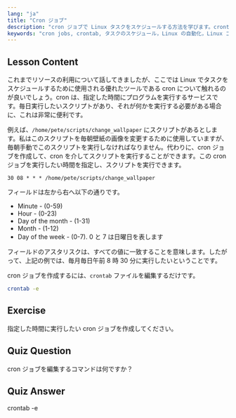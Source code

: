 ```yaml
---
lang: "ja"
title: "Cron ジョブ"
description: "cron ジョブで Linux タスクをスケジュールする方法を学びます。crontab の構文を理解し、日常業務のためにスクリプトを自動化します。この初心者向けのガイドから始めましょう！"
keywords: "cron jobs, crontab, タスクのスケジュール，Linux の自動化，Linux コマンド，初心者向け Linux, Linux チュートリアル，crontab -e"
---
```


## Lesson Content

これまでリソースの利用について話してきましたが、ここでは Linux でタスクをスケジュールするために使用される優れたツールである cron について触れるのが良いでしょう。cron は、指定した時間にプログラムを実行するサービスです。毎日実行したいスクリプトがあり、それが何かを実行する必要がある場合に、これは非常に便利です。

例えば、`/home/pete/scripts/change_wallpaper` にスクリプトがあるとします。私はこのスクリプトを毎朝壁紙の画像を変更するために使用していますが、毎朝手動でこのスクリプトを実行しなければなりません。代わりに、cron ジョブを作成して、cron を介してスクリプトを実行することができます。この cron ジョブを実行したい時間を指定し、スクリプトを実行できます。

```plaintext
30 08 * * * /home/pete/scripts/change_wallpaper
```

フィールドは左から右へ以下の通りです。

- Minute - (0-59)
- Hour - (0-23)
- Day of the month - (1-31)
- Month - (1-12)
- Day of the week - (0-7). 0 と 7 は日曜日を表します

フィールドのアスタリスクは、すべての値に一致することを意味します。したがって、上記の例では、毎月毎日午前 8 時 30 分に実行したいということです。

cron ジョブを作成するには、`crontab` ファイルを編集するだけです。

```bash
crontab -e
```

## Exercise

指定した時間に実行したい cron ジョブを作成してください。

## Quiz Question

cron ジョブを編集するコマンドは何ですか？

## Quiz Answer

crontab -e
